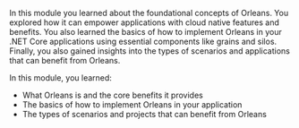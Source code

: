 In this module you learned about the foundational concepts of Orleans. You explored how it can empower applications with cloud native features and benefits. You also learned the basics of how to implement Orleans in your .NET Core applications using essential components like grains and silos. Finally, you also gained insights into the types of scenarios and applications that can benefit from Orleans.

In this module, you learned:

- What Orleans is and the core benefits it provides
- The basics of how to implement Orleans in your application
- The types of scenarios and projects that can benefit from Orleans
